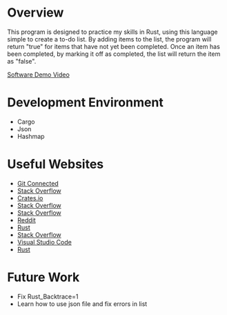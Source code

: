 # Overview

This program is designed to practice my skills in Rust, using this language simple to create a to-do list. By adding items to the list, the program will return "true" for items that have not yet been completed. Once an item has been completed, by marking it off as completed, the list will return the item as "false". 

[Software Demo Video](http://youtube.link.goes.here)

# Development Environment

* Cargo 
* Json
* Hashmap

# Useful Websites

* [Git Connected](https://levelup.gitconnected.com/rust-with-visual-studio-code-46404befed8)
* [Stack Overflow](https://stackoverflow.com/questions/46885292/how-to-launch-a-rust-application-from-visual-studio-code)
* [Crates.io](https://crates.io/)
* [Stack Overflow](https://stackoverflow.com/questions/29955500/code-not-working-in-command-line-for-visual-studio-code-on-osx-mac)
* [Stack Overflow](https://stackoverflow.com/questions/54228819/tree-command-not-found)
* [Reddit](https://www.reddit.com/r/rust/comments/kmalbo/whgen_i_try_to_execute_my_code_with_cargo_run_its/)
* [Rust](https://doc.rust-lang.org/std/str/trait.FromStr.html)
* [Stack Overflow](https://stackoverflow.com/questions/54055139/how-to-pass-rust-backtrace-1-when-running-a-rust-binary-installed-in-debian)
* [Visual Studio Code](https://marketplace.visualstudio.com/items?itemName=rust-lang.rust)
* [Rust](https://doc.rust-lang.org/book/ch05-02-example-structs.html)

# Future Work

* Fix Rust_Backtrace=1
* Learn how to use json file and fix errors in list